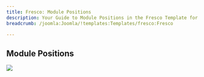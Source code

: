 ```yaml
---
title: Fresco: Module Positions
description: Your Guide to Module Positions in the Fresco Template for Joomla
breadcrumb: /joomla:Joomla/!templates:Templates/fresco:Fresco

---
```


Module Positions
-----
![][positions]

[positions]: assets/positions.jpg